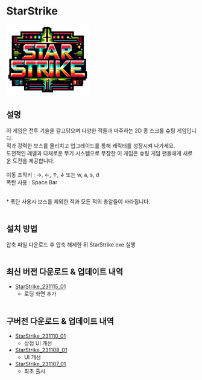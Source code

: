 # StarStrike
![StarStrike_20_Logo](https://github.com/wkapdlzk75/StarStrike/blob/main/Assets/Sprites/Logo/StarStrike_20_Logo.png)

## 설명
이 게임은 전투 기술을 갈고닦으며 다양한 적들과 마주하는 2D 종 스크롤 슈팅 게임입니다.<br>
적과 강력한 보스를 물리치고 업그레이드를 통해 캐릭터를 성장시켜 나가세요.<br>
도전적인 레벨과 다채로운 무기 시스템으로 무장한 이 게임은 슈팅 게임 팬들에게 새로운 도전을 제공합니다.<br>
<br>
이동 조작키 : →, ←, ↑, ↓ 또는 w, a, s, d<br>
폭탄 사용   : Space Bar<br><br>

\* 폭탄 사용시 보스를 제외한 적과 모든 적의 총알들이 사라집니다.<br><br>

## 설치 방법
압축 파일 다운로드 후 압축 해제한 뒤 StarStrike.exe 실행<br><br>

## 최신 버전 다운로드 & 업데이트 내역
* [StarStrike_231115_01](https://drive.google.com/file/d/1QaVBPJvJT5AoNt_2AEM2EkxWwN7MvvQ1/view?usp=sharing)
    - 로딩 화면 추가<br><br>

## 구버전 다운로드 & 업데이트 내역
* [StarStrike_231110_01](https://drive.google.com/file/d/1rc9Cxwc-G39NQk_qKgEmf44XS2O1O4oC/view?usp=sharing)
    - 상점 UI 개선<br>
* [StarStrike_231108_01](https://drive.google.com/file/d/1lbUSmWbuRYpy1NQLKz4Vu_gxt68z33So/view?usp=sharing)
    - UI 개선<br>
* [StarStrike_231107_01](https://drive.google.com/file/d/1-PVbRbaZ6czSLMCx_9Esd-a3Z-aU8pk1/view?usp=sharing)
    - 최초 출시<br>